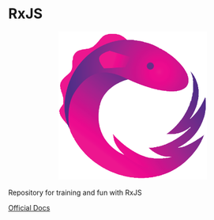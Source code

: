 # RxJS

<p align="center">
    <img src="./images/Rx_Logo.png" width="300px" height="300px" />
</p>

Repository for training and fun with RxJS

[Official Docs](https://rxjs.dev/guide/overview)

